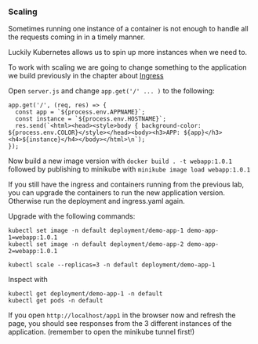 ### Scaling

Sometimes running one instance of a container is not enough to handle all the requests coming in in a timely manner.

Luckily Kubernetes allows us to spin up more instances when we need to.

To work with scaling we are going to change something to the application we build previously in the chapter about [Ingress](../ingress/README.md)

Open `server.js` and change `app.get('/' ... )` to the following:
```
app.get('/', (req, res) => {
  const app = `${process.env.APPNAME}`;
  const instance = `${process.env.HOSTNAME}`;
  res.send(`<html><head><style>body { background-color: ${process.env.COLOR}</style></head><body><h3>APP: ${app}</h3><h4>${instance}</h4></body></html>\n`);
});
```

Now build a new image version with `docker build . -t webapp:1.0.1` followed by publishing to minikube with `minikube image load webapp:1.0.1`

If you still have the ingress and containers running from the previous lab, you can upgrade the containers to run the new application version. Otherwise run the deployment and ingress.yaml again.

Upgrade with the following commands:
```
kubectl set image -n default deployment/demo-app-1 demo-app-1=webapp:1.0.1
kubectl set image -n default deployment/demo-app-2 demo-app-2=webapp:1.0.1
```

`kubectl scale --replicas=3 -n default deployment/demo-app-1`

Inspect with
```
kubectl get deployment/demo-app-1 -n default
kubectl get pods -n default
```

If you open `http://localhost/app1` in the browser now and refresh the page, you should see responses from the 3 different instances of the application. (remember to open the minikube tunnel first!)




